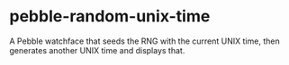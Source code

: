 # pebble-random-unix-time
A Pebble watchface that seeds the RNG with the current UNIX time, then generates another UNIX time and displays that.
